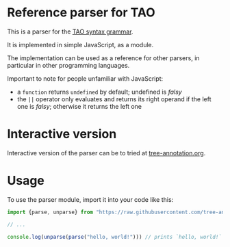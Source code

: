 # Reference parser for TAO

This is a parser for the [TAO syntax grammar](https://www.tree-annotation.org/#grammar).

It is implemented in simple JavaScript, as a module.

The implementation can be used as a reference for other parsers, in particular in other programming languages.

Important to note for people unfamiliar with JavaScript:

* a `function` returns `undefined` by default; undefined is *falsy*
* the `||` operator only evaluates and returns its right operand if the left one is *falsy*; otherwise it returns the left one

# Interactive version

Interactive version of the parser can be to tried at [tree-annotation.org](https://tree-annotation.org/parser.html).

# Usage

To use the parser module, import it into your code like this:

```js
import {parse, unparse} from "https://raw.githubusercontent.com/tree-annotation/tao/master/parser.js"

// ...

console.log(unparse(parse("hello, world!"))) // prints `hello, world!`
```